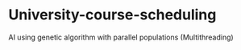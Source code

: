 # University-course-scheduling
AI using genetic algorithm with parallel populations (Multithreading)
